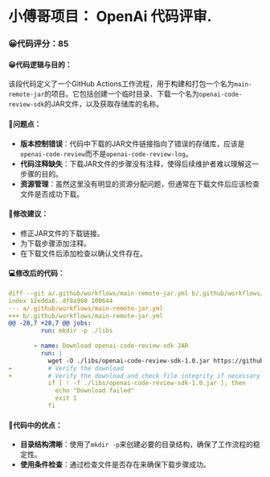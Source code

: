 # 小傅哥项目： OpenAi 代码评审.
### 😀代码评分：85
#### 😀代码逻辑与目的：
该段代码定义了一个GitHub Actions工作流程，用于构建和打包一个名为`main-remote-jar`的项目。它包括创建一个临时目录、下载一个名为`openai-code-review-sdk`的JAR文件，以及获取存储库的名称。
#### 🤔问题点：
- **版本控制错误**：代码中下载的JAR文件链接指向了错误的存储库，应该是`openai-code-review`而不是`openai-code-review-log`。
- **代码注释缺失**：下载JAR文件的步骤没有注释，使得后续维护者难以理解这一步骤的目的。
- **资源管理**：虽然这里没有明显的资源分配问题，但通常在下载文件后应该检查文件是否成功下载。

#### 🎯修改建议：
- 修正JAR文件的下载链接。
- 为下载步骤添加注释。
- 在下载文件后添加检查以确认文件存在。

#### 💻修改后的代码：
```yaml
diff --git a/.github/workflows/main-remote-jar.yml b/.github/workflows/main-remote-jar.yml
index 12edda6..df8a908 100644
--- a/.github/workflows/main-remote-jar.yml
+++ b/.github/workflows/main-remote-jar.yml
@@ -28,7 +28,7 @@ jobs:
         run: mkdir -p ./libs
 
       - name: Download openai-code-review-sdk JAR
         run: |
           wget -O ./libs/openai-code-review-sdk-1.0.jar https://github.com/zhaomo08/openai-code-review/releases/download/v1.0/openai-code-review-sdk-1.0.jar
-          # Verify the download
+          # Verify the download and check file integrity if necessary
           if [ ! -f ./libs/openai-code-review-sdk-1.0.jar ]; then
             echo "Download failed"
             exit 1
           fi
```

#### 🌟代码中的优点：
- **目录结构清晰**：使用了`mkdir -p`来创建必要的目录结构，确保了工作流程的稳定性。
- **使用条件检查**：通过检查文件是否存在来确保下载步骤成功。